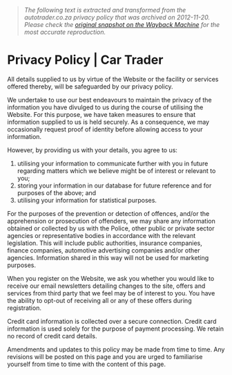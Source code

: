 > *The following text is extracted and transformed from the autotrader.co.za privacy policy that was archived on 2012-11-20. Please check the [original snapshot on the Wayback Machine](https://web.archive.org/web/20121120101822id_/http%3A//www.autotrader.co.za/privacy-policy) for the most accurate reproduction.*

# Privacy Policy | Car Trader

All details supplied to us by virtue of the Website or the facility or services offered thereby, will be safeguarded by our privacy policy. 

We undertake to use our best endeavours to maintain the privacy of the information you have divulged to us during the course of utilising the Website. For this purpose, we have taken measures to ensure that information supplied to us is held securely. As a consequence, we may occasionally request proof of identity before allowing access to your information.

However, by providing us with your details, you agree to us:

  1. utilising your information to communicate further with you in future regarding matters which we believe might be of interest or relevant to you;
  2. storing your information in our database for future reference and for purposes of the above; and
  3. utilising your information for statistical purposes.



For the purposes of the prevention or detection of offences, and/or the apprehension or prosecution of offenders, we may share any information obtained or collected by us with the Police, other public or private sector agencies or representative bodies in accordance with the relevant legislation. This will include public authorities, insurance companies, finance companies, automotive advertising companies and/or other agencies. Information shared in this way will not be used for marketing purposes.

When you register on the Website, we ask you whether you would like to receive our email newsletters detailing changes to the site, offers and services from third party that we feel may be of interest to you. You have the ability to opt-out of receiving all or any of these offers during registration. 

Credit card information is collected over a secure connection. Credit card information is used solely for the purpose of payment processing. We retain no record of credit card details.

Amendments and updates to this policy may be made from time to time. Any revisions will be posted on this page and you are urged to familiarise yourself from time to time with the content of this page. 
